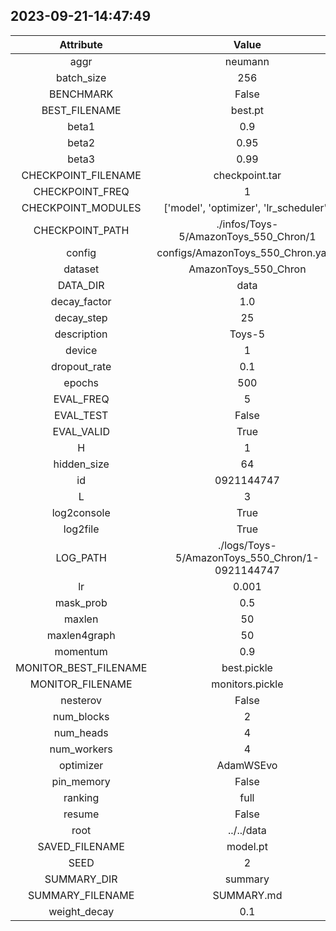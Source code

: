 
## 2023-09-21-14:47:49 


|  Attribute   |   Value   |
| :-------------: | :-----------: |
|  aggr  |   neumann    |
|  batch_size  |   256    |
|  BENCHMARK  |   False    |
|  BEST_FILENAME  |   best.pt    |
|  beta1  |   0.9    |
|  beta2  |   0.95    |
|  beta3  |   0.99    |
|  CHECKPOINT_FILENAME  |   checkpoint.tar    |
|  CHECKPOINT_FREQ  |   1    |
|  CHECKPOINT_MODULES  |   ['model', 'optimizer', 'lr_scheduler']    |
|  CHECKPOINT_PATH  |   ./infos/Toys-5/AmazonToys_550_Chron/1    |
|  config  |   configs/AmazonToys_550_Chron.yaml    |
|  dataset  |   AmazonToys_550_Chron    |
|  DATA_DIR  |   data    |
|  decay_factor  |   1.0    |
|  decay_step  |   25    |
|  description  |   Toys-5    |
|  device  |   1    |
|  dropout_rate  |   0.1    |
|  epochs  |   500    |
|  EVAL_FREQ  |   5    |
|  EVAL_TEST  |   False    |
|  EVAL_VALID  |   True    |
|  H  |   1    |
|  hidden_size  |   64    |
|  id  |   0921144747    |
|  L  |   3    |
|  log2console  |   True    |
|  log2file  |   True    |
|  LOG_PATH  |   ./logs/Toys-5/AmazonToys_550_Chron/1-0921144747    |
|  lr  |   0.001    |
|  mask_prob  |   0.5    |
|  maxlen  |   50    |
|  maxlen4graph  |   50    |
|  momentum  |   0.9    |
|  MONITOR_BEST_FILENAME  |   best.pickle    |
|  MONITOR_FILENAME  |   monitors.pickle    |
|  nesterov  |   False    |
|  num_blocks  |   2    |
|  num_heads  |   4    |
|  num_workers  |   4    |
|  optimizer  |   AdamWSEvo    |
|  pin_memory  |   False    |
|  ranking  |   full    |
|  resume  |   False    |
|  root  |   ../../data    |
|  SAVED_FILENAME  |   model.pt    |
|  SEED  |   2    |
|  SUMMARY_DIR  |   summary    |
|  SUMMARY_FILENAME  |   SUMMARY.md    |
|  weight_decay  |   0.1    |
